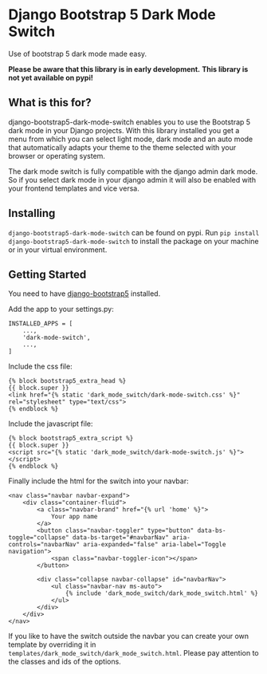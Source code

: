 # Django Bootstrap 5 Dark Mode Switch

Use of bootstrap 5 dark mode made easy.

**Please be aware that this library is in early development.**
**This library is not yet available on pypi!**

## What is this for?

django-bootstrap5-dark-mode-switch enables you to use the Bootstrap 5 dark mode
in your Django projects. With this library installed you get a menu from which 
you can select light mode, dark mode and an auto mode that automatically adapts 
your theme to the theme selected with your browser or operating system.

The dark mode switch is fully compatible with the django admin dark mode. So if 
you select dark mode in your django admin it will also be enabled with your 
frontend templates and vice versa.

## Installing

`django-bootstrap5-dark-mode-switch` can be found on pypi. Run 
`pip install django-bootstrap5-dark-mode-switch` to install the 
package on your machine or in your virtual environment.

## Getting Started

You need to have [django-bootstrap5](https://django-bootstrap5.readthedocs.io/en/latest/) installed.

Add the app to your settings.py:

```
INSTALLED_APPS = [
    ...,
    'dark-mode-switch',
    ...,
]
```

Include the css file:

```
{% block bootstrap5_extra_head %}
{{ block.super }}
<link href="{% static 'dark_mode_switch/dark-mode-switch.css' %}" rel="stylesheet" type="text/css">
{% endblock %}
```

Include the javascript file:

```
{% block bootstrap5_extra_script %}
{{ block.super }}
<script src="{% static 'dark_mode_switch/dark-mode-switch.js' %}"></script>
{% endblock %}
```

Finally include the html for the switch into your navbar:

```
<nav class="navbar navbar-expand">
    <div class="container-fluid">
        <a class="navbar-brand" href="{% url 'home' %}">
            Your app name
        </a>
        <button class="navbar-toggler" type="button" data-bs-toggle="collapse" data-bs-target="#navbarNav" aria-controls="navbarNav" aria-expanded="false" aria-label="Toggle navigation">
            <span class="navbar-toggler-icon"></span>
        </button>

        <div class="collapse navbar-collapse" id="navbarNav">
            <ul class="navbar-nav ms-auto">
                {% include 'dark_mode_switch/dark_mode_switch.html' %}
            </ul>
        </div>
    </div>
</nav>
```

If you like to have the switch outside the navbar you can create your own
template by overriding it in `templates/dark_mode_switch/dark_mode_switch.html`.
Please pay attention to the classes and ids of the options.


